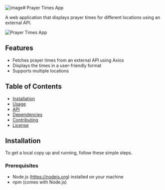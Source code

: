 ![image](https://github.com/user-attachments/assets/df73ac07-16f2-4119-8412-6fd12de8653d)# Prayer Times App

A web application that displays prayer times for different locations using an external API.

![Prayer Times App](![image](https://github.com/user-attachments/assets/2222daeb-17ed-4a1e-b306-63c65efc67c8)
)

## Features

- Fetches prayer times from an external API using Axios
- Displays the times in a user-friendly format
- Supports multiple locations

## Table of Contents

- [Installation](#installation)
- [Usage](#usage)
- [API](#api)
- [Dependencies](#dependencies)
- [Contributing](#contributing)
- [License](#license)

## Installation

To get a local copy up and running, follow these simple steps.

### Prerequisites

- Node.js (https://nodejs.org) installed on your machine
- npm (comes with Node.js)
